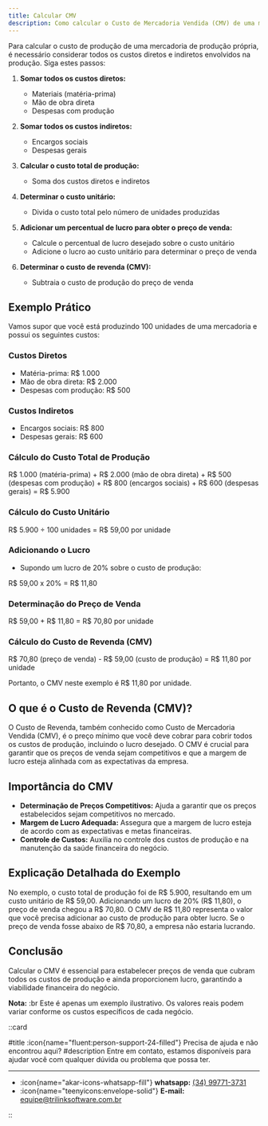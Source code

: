 ```yaml
---
title: Calcular CMV
description: Como calcular o Custo de Mercadoria Vendida (CMV) de uma mercadoria de produção própria?
---
```


Para calcular o custo de produção de uma mercadoria de produção própria, é necessário considerar todos os custos diretos e indiretos envolvidos na produção. Siga estes passos:

1. **Somar todos os custos diretos:**
   - Materiais (matéria-prima)
   - Mão de obra direta
   - Despesas com produção

2. **Somar todos os custos indiretos:**
   - Encargos sociais
   - Despesas gerais

3. **Calcular o custo total de produção:**
   - Soma dos custos diretos e indiretos

4. **Determinar o custo unitário:**
   - Divida o custo total pelo número de unidades produzidas

5. **Adicionar um percentual de lucro para obter o preço de venda:**
   - Calcule o percentual de lucro desejado sobre o custo unitário
   - Adicione o lucro ao custo unitário para determinar o preço de venda

6. **Determinar o custo de revenda (CMV):**
   - Subtraia o custo de produção do preço de venda

## Exemplo Prático

Vamos supor que você está produzindo 100 unidades de uma mercadoria e possui os seguintes custos:

### Custos Diretos

- Matéria-prima: R$ 1.000
- Mão de obra direta: R$ 2.000
- Despesas com produção: R$ 500

### Custos Indiretos

- Encargos sociais: R$ 800
- Despesas gerais: R$ 600

### Cálculo do Custo Total de Produção

R$ 1.000 (matéria-prima) +
R$ 2.000 (mão de obra direta) +
R$ 500 (despesas com produção) +
R$ 800 (encargos sociais) +
R$ 600 (despesas gerais) =
R$ 5.900

### Cálculo do Custo Unitário

R$ 5.900 ÷ 100 unidades = R$ 59,00 por unidade

### Adicionando o Lucro

- Supondo um lucro de 20% sobre o custo de produção:

R$ 59,00 x 20% = R$ 11,80

### Determinação do Preço de Venda

R$ 59,00 + R$ 11,80 = R$ 70,80 por unidade

### Cálculo do Custo de Revenda (CMV)

R$ 70,80 (preço de venda) - R$ 59,00 (custo de produção) = R$ 11,80 por unidade

Portanto, o CMV neste exemplo é R$ 11,80 por unidade.

## O que é o Custo de Revenda (CMV)?

O Custo de Revenda, também conhecido como Custo de Mercadoria Vendida (CMV), é o preço mínimo que você deve cobrar para cobrir todos os custos de produção, incluindo o lucro desejado. O CMV é crucial para garantir que os preços de venda sejam competitivos e que a margem de lucro esteja alinhada com as expectativas da empresa.

## Importância do CMV

- **Determinação de Preços Competitivos:** Ajuda a garantir que os preços estabelecidos sejam competitivos no mercado.
- **Margem de Lucro Adequada:** Assegura que a margem de lucro esteja de acordo com as expectativas e metas financeiras.
- **Controle de Custos:** Auxilia no controle dos custos de produção e na manutenção da saúde financeira do negócio.

## Explicação Detalhada do Exemplo

No exemplo, o custo total de produção foi de R$ 5.900, resultando em um custo unitário de R$ 59,00. Adicionando um lucro de 20% (R$ 11,80), o preço de venda chegou a R$ 70,80. O CMV de R$ 11,80 representa o valor que você precisa adicionar ao custo de produção para obter lucro. Se o preço de venda fosse abaixo de R$ 70,80, a empresa não estaria lucrando.

## Conclusão

Calcular o CMV é essencial para estabelecer preços de venda que cubram todos os custos de produção e ainda proporcionem lucro, garantindo a viabilidade financeira do negócio.

**Nota:** :br
Este é apenas um exemplo ilustrativo. Os valores reais podem variar conforme os custos específicos de cada negócio.

::card

#title
:icon{name="fluent:person-support-24-filled"} Precisa de ajuda e não encontrou aqui?
#description
Entre em contato, estamos disponíveis para ajudar você com qualquer dúvida ou problema que possa ter.

---

- :icon{name="akar-icons-whatsapp-fill"} **whatsapp:** [(34) 99771-3731](https://wa.me/trilinksoftware)
- :icon{name="teenyicons:envelope-solid"} **E-mail:** [equipe@trilinksoftware.com.br](mailto:equipe@trilinksoftware.com.br)

::
